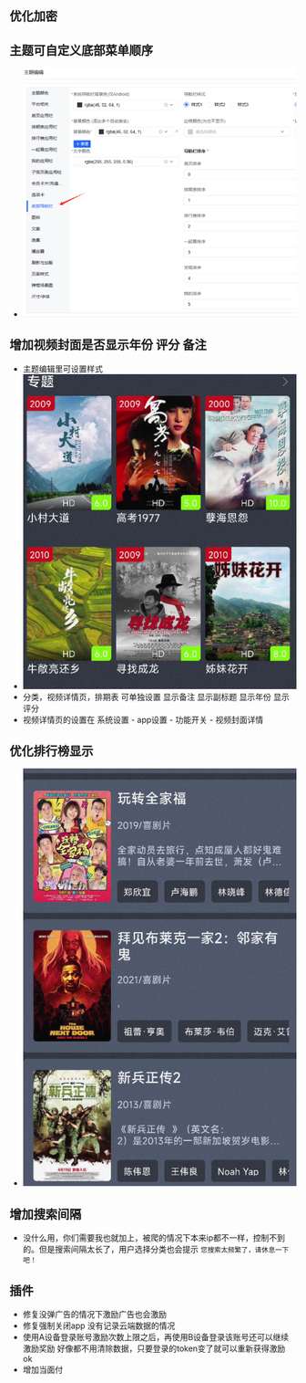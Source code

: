 
## 优化加密 
## 主题可自定义底部菜单顺序 
- ![img.png](./v5060/1.png)
## 增加视频封面是否显示年份 评分 备注
- 主题编辑里可设置样式 
- ![img.png](./v5060/2.png)
- 分类，视频详情页，排期表 可单独设置 显示备注 显示副标题  显示年份 显示评分
- 视频详情页的设置在 系统设置 - app设置 - 功能开关 - 视频封面详情

## 优化排行榜显示
- ![img.png](./v5060/3.png)
## 增加搜索间隔
- 没什么用，你们需要我也就加上，被爬的情况下本来ip都不一样，控制不到的。但是搜索间隔太长了，用户选择分类也会提示 `您搜索太频繁了，请休息一下吧！`

## 插件
- 修复没弹广告的情况下激励广告也会激励 
- 修复强制关闭app 没有记录云端数据的情况 
- 使用A设备登录账号激励次数上限之后，再使用B设备登录该账号还可以继续激励奖励 好像都不用清除数据，只要登录的token变了就可以重新获得激励 ok
- 增加当面付